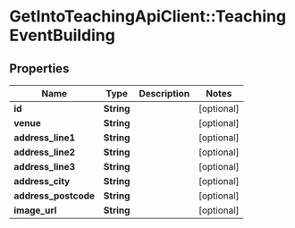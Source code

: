 # GetIntoTeachingApiClient::TeachingEventBuilding

## Properties
Name | Type | Description | Notes
------------ | ------------- | ------------- | -------------
**id** | **String** |  | [optional] 
**venue** | **String** |  | [optional] 
**address_line1** | **String** |  | [optional] 
**address_line2** | **String** |  | [optional] 
**address_line3** | **String** |  | [optional] 
**address_city** | **String** |  | [optional] 
**address_postcode** | **String** |  | [optional] 
**image_url** | **String** |  | [optional] 


